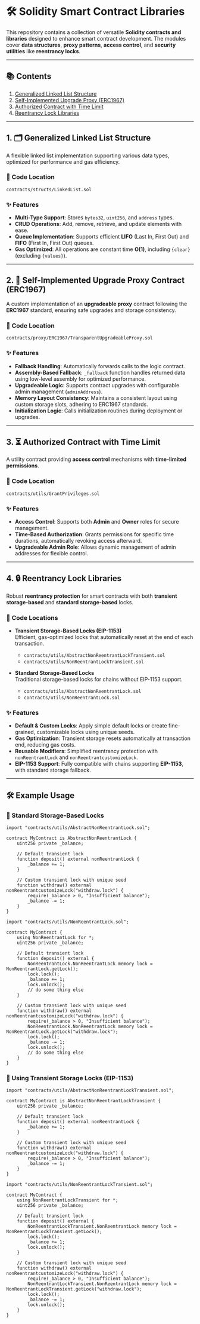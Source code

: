 # 🛠 Solidity Smart Contract Libraries

This repository contains a collection of versatile **Solidity contracts and libraries** designed to enhance smart contract development. The modules cover **data structures**, **proxy patterns**, **access control**, and **security utilities** like **reentrancy locks**.

---

## 📚 Contents

1. [Generalized Linked List Structure](#1-generalized-linked-list-structure)
2. [Self-Implemented Upgrade Proxy (ERC1967)](#2-self-implemented-upgrade-proxy-erc1967)
3. [Authorized Contract with Time Limit](#3-authorized-contract-with-time-limit)
4. [Reentrancy Lock Libraries](#4-reentrancy-lock-libraries)

---

## 1. 🗂 Generalized Linked List Structure

A flexible linked list implementation supporting various data types, optimized for performance and gas efficiency.

### 📄 **Code Location**  
`contracts/structs/LinkedList.sol`

### ✨ **Features**

- **Multi-Type Support**: Stores `bytes32`, `uint256`, and `address` types.
- **CRUD Operations**: Add, remove, retrieve, and update elements with ease.
- **Queue Implementation**: Supports efficient **LIFO** (Last In, First Out) and **FIFO** (First In, First Out) queues.
- **Gas Optimized**: All operations are constant time **O(1)**, including `{clear}` (excluding `{values}`).

---

## 2. 🔄 Self-Implemented Upgrade Proxy Contract (ERC1967)

A custom implementation of an **upgradeable proxy** contract following the **ERC1967** standard, ensuring safe upgrades and storage consistency.

### 📄 **Code Location**  
`contracts/proxy/ERC1967/TransparentUpgradeableProxy.sol`

### ✨ **Features**

- **Fallback Handling**: Automatically forwards calls to the logic contract.
- **Assembly-Based Fallback**: `_fallback` function handles returned data using low-level assembly for optimized performance.
- **Upgradeable Logic**: Supports contract upgrades with configurable admin management (`adminAddress`).
- **Memory Layout Consistency**: Maintains a consistent layout using custom storage slots, adhering to ERC1967 standards.
- **Initialization Logic**: Calls initialization routines during deployment or upgrades.

---

## 3. ⏳ Authorized Contract with Time Limit

A utility contract providing **access control** mechanisms with **time-limited permissions**.

### 📄 **Code Location**  
`contracts/utils/GrantPrivileges.sol`

### ✨ **Features**

- **Access Control**: Supports both **Admin** and **Owner** roles for secure management.
- **Time-Based Authorization**: Grants permissions for specific time durations, automatically revoking access afterward.
- **Upgradeable Admin Role**: Allows dynamic management of admin addresses for flexible control.

---

## 4. 🔒 Reentrancy Lock Libraries

Robust **reentrancy protection** for smart contracts with both **transient storage-based** and **standard storage-based** locks.

### 📄 **Code Locations**

- **Transient Storage-Based Locks (EIP-1153)**  
  Efficient, gas-optimized locks that automatically reset at the end of each transaction.
  - `contracts/utils/AbstractNonReentrantLockTransient.sol`
  - `contracts/utils/NonReentrantLockTransient.sol`

- **Standard Storage-Based Locks**  
  Traditional storage-based locks for chains without EIP-1153 support.
  - `contracts/utils/AbstractNonReentrantLock.sol`
  - `contracts/utils/NonReentrantLock.sol`

### ✨ **Features**

- **Default & Custom Locks**: Apply simple default locks or create fine-grained, customizable locks using unique seeds.
- **Gas Optimization**: Transient storage resets automatically at transaction end, reducing gas costs.
- **Reusable Modifiers**: Simplified reentrancy protection with `nonReentrantLock` and `nonReentrantcustomizeLock`.
- **EIP-1153 Support**: Fully compatible with chains supporting **EIP-1153**, with standard storage fallback.

---

## 🛠 Example Usage

### 🔄 Standard Storage-Based Locks

```solidity
import "contracts/utils/AbstractNonReentrantLock.sol";

contract MyContract is AbstractNonReentrantLock {
    uint256 private _balance;

    // Default transient lock
    function deposit() external nonReentrantLock {
        _balance += 1;
    }

    // Custom transient lock with unique seed
    function withdraw() external nonReentrantcustomizeLock("withdraw.lock") {
        require(_balance > 0, "Insufficient balance");
        _balance -= 1;
    }
}
```

```solidity
import "contracts/utils/NonReentrantLock.sol";

contract MyContract {
    using NonReentrantLock for *;
    uint256 private _balance;

    // Default transient lock
    function deposit() external {
        NonReentrantLock.NonReentrantLock memory lock = NonReentrantLock.getLock();
        lock.lock();
        _balance += 1;
        lock.unlock();
        // do some thing else
    }

    // Custom transient lock with unique seed
    function withdraw() external nonReentrantcustomizeLock("withdraw.lock") {
        require(_balance > 0, "Insufficient balance");
        NonReentrantLock.NonReentrantLock memory lock = NonReentrantLock.getLock("withdraw.lock");
        lock.lock();
        _balance -= 1;
        lock.unlock();
        // do some thing else
    }
}
```

### 🔄 Using Transient Storage Locks (EIP-1153)

```solidity
import "contracts/utils/AbstractNonReentrantLockTransient.sol";

contract MyContract is AbstractNonReentrantLockTransient {
    uint256 private _balance;

    // Default transient lock
    function deposit() external nonReentrantLock {
        _balance += 1;
    }

    // Custom transient lock with unique seed
    function withdraw() external nonReentrantcustomizeLock("withdraw.lock") {
        require(_balance > 0, "Insufficient balance");
        _balance -= 1;
    }
}
```

```solidity
import "contracts/utils/NonReentrantLockTransient.sol";

contract MyContract {
    using NonReentrantLockTransient for *;
    uint256 private _balance;

    // Default transient lock
    function deposit() external {
        NonReentrantLockTransient.NonReentrantLock memory lock = NonReentrantLockTransient.getLock();
        lock.lock();
        _balance += 1;
        lock.unlock();
    }

    // Custom transient lock with unique seed
    function withdraw() external nonReentrantcustomizeLock("withdraw.lock") {
        require(_balance > 0, "Insufficient balance");
        NonReentrantLockTransient.NonReentrantLock memory lock = NonReentrantLockTransient.getLock("withdraw.lock");
        lock.lock();
        _balance -= 1;
        lock.unlock();
    }
}
```
